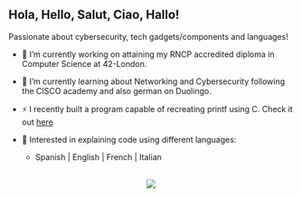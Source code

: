 ## Hola, Hello, Salut, Ciao, Hallo!

Passionate about cybersecurity, tech gadgets/components and languages!

- 🔭 I’m currently working on attaining my RNCP accredited diploma in Computer Science at 42-London.

- 🌱 I’m currently learning about Networking and Cybersecurity following the CISCO academy and also german on Duolingo.

- ⚡ I recently built a program capable of recreating printf using C. Check it out [here](https://github.com/Alejandro-Ramos-42/printf)

- 👯 Interested in explaining code using different languages:
  - Spanish | English | French | Italian
<br><br>    
 <p align="center">
  <a href="https://skillicons.dev">
    <img src="https://skillicons.dev/icons?i=gmail,linkedin,discord,windows,linux,debian,ubuntu,kali,github,vim,neovim,c" />
  </a>
</p>

<!--
**Alejandro-Ramos-42/Alejandro-Ramos-42** is a ✨ _special_ ✨ repository because its `README.md` (this file) appears on your GitHub profile.

Here are some ideas to get you started:

- 🔭 I’m currently working on ...
- 🌱 I’m currently learning ...
- 👯 I’m looking to collaborate on ...
- 🤔 I’m looking for help with ...
- 💬 Ask me about ...
- 📫 How to reach me: ...
- 😄 Pronouns: ...
- ⚡ Fun fact: ...
-->
